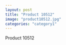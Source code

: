 ```yaml
---
layout: post
title: "Product 10512"
image: "product10512.jpg"
categories: "category1"
---
```

Product 10512
